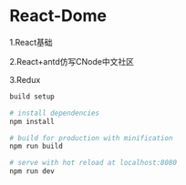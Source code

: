 # React-Dome

1.React基础

2.React+antd仿写CNode中文社区

3.Redux


``` bash
build setup

# install dependencies
npm install

# build for production with minification
npm run build

# serve with hot reload at localhost:8080
npm run dev

